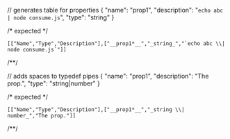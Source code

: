 // generates table for properties
{ "name": "prop1",
"description": "`echo abc | node consume.js`",
"type": "string" }

/* expected */


```table
[["Name","Type","Description"],["__prop1*__","_string_","`echo abc \\| node consume.js`"]]
```
/**/

// adds spaces to typedef pipes
{ "name": "prop1",
"description": "The prop.",
"type": "string|number" }

/* expected */


```table
[["Name","Type","Description"],["__prop1*__","_string \\| number_","The prop."]]
```
/**/
